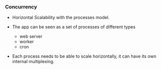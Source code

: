 ### Concurrency

- Horizontal Scalability with the processes model.

- The app can be seen as a set of processes of different types
  - web server
  - worker
  - cron

- Each process needs to be able to scale horizontally, it can have its own internal multiplexing.







